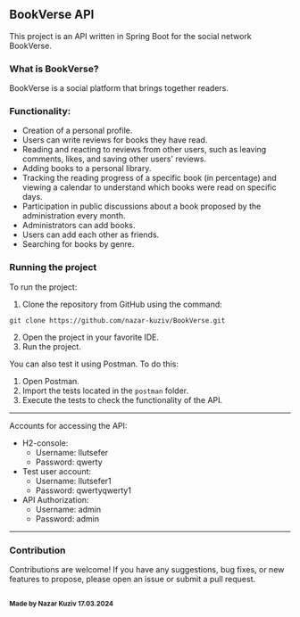 BookVerse API
---
This project is an API written in Spring Boot for the social network BookVerse.

### What is BookVerse?

BookVerse is a social platform that brings together readers.

### Functionality:

- Creation of a personal profile.
- Users can write reviews for books they have read.
- Reading and reacting to reviews from other users, such as leaving comments, likes, and saving other users' reviews.
- Adding books to a personal library.
- Tracking the reading progress of a specific book (in percentage) and viewing a calendar to understand which books were read on specific days.
- Participation in public discussions about a book proposed by the administration every month.
- Administrators can add books.
- Users can add each other as friends.
- Searching for books by genre.

### Running the project

To run the project:

1. Clone the repository from GitHub using the command:

```
git clone https://github.com/nazar-kuziv/BookVerse.git
```

2. Open the project in your favorite IDE.
3. Run the project.

You can also test it using Postman. To do this:

1. Open Postman.
2. Import the tests located in the `postman` folder.
3. Execute the tests to check the functionality of the API.

---

Accounts for accessing the API:
 - H2-console:
   - Username: llutsefer
   - Password: qwerty
 - Test user account:
   - Username: llutsefer1
   - Password: qwertyqwerty1
 - API Authorization:
   - Username: admin
   - Password: admin
--- 
### Contribution
Contributions are welcome! If you have any suggestions, bug fixes, or new features to propose, please open an issue or submit a pull request.

##
<sub>**Made by Nazar Kuziv 17.03.2024**</sub>	
